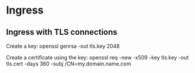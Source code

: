 # Ingress

## Ingress with TLS connections

Create a key:
  openssl genrsa -out tls.key 2048
  
Create a certificate using the key:
  openssl req -new -x509 -key tls.key -out tls.cert -days 360 -subj /CN=my.domain.name.com
  

